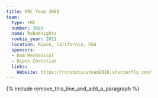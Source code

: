 ```yaml
---
title: FRC Team 3669
team:
  type: FRC
  number: 3669
  name: RoboKnights
  rookie_year: 2011
  location: Ripon, California, USA
  sponsors:
  - Ram Mechanical
  - Ripon Christian
  links:
    Website: https://rcroboticsteam2016.shutterfly.com/
---
```


{% include remove_this_line_and_add_a_paragraph %}